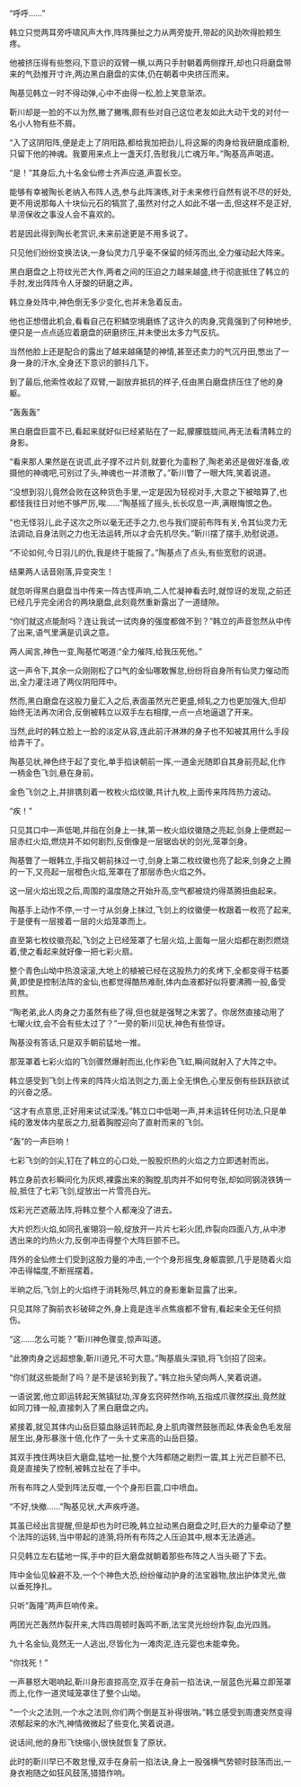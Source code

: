 
“呼呼……”

韩立只觉两耳旁呼啸风声大作,阵阵撕扯之力从两旁旋开,带起的风劲吹得脸颊生疼。

他被挤压得有些憋闷,下意识的双臂一横,以两只手肘朝着两侧撑开,却也只将磨盘带来的气劲推开寸许,两边黑白磨盘的实体,仍在朝着中央挤压而来。

陶基见韩立一时不得动弹,心中不由得一松,脸上笑意渐浓。

靳川却是一脸的不以为然,撇了撇嘴,颇有些对自己这位老友如此大动干戈的对付一名小人物有些不屑。

“入了这阴阳阵,便是走上了阴阳路,都给我加把劲儿,将这厮的肉身给我研磨成齑粉,只留下他的神魂。我要用来点上一盏天灯,告慰我儿亡魂万年。”陶基高声喝道。

“是！”其身后,九十名金仙修士齐声应道,声震长空。

能够有幸被陶长老纳入布阵人选,参与此阵演练,对于未来修行自然有说不尽的好处,更不用说那每人十块仙元石的犒赏了,虽然对付之人如此不堪一击,但这样不是正好,旱涝保收之事没人会不喜欢的。

若是因此得到陶长老赏识,未来前途更是不用多说了。

只见他们纷纷变换法诀,一身仙灵力几乎毫不保留的倾泻而出,全力催动起大阵来。

黑白磨盘之上符纹光芒大作,两者之间的压迫之力越来越盛,终于彻底抵住了韩立的手肘,发出阵阵令人牙酸的研磨之声。

韩立身处阵中,神色倒无多少变化,也并未急着反击。

他也正想借此机会,看看自己在积鳞空境磨练了这许久的肉身,究竟强到了何种地步,便只是一点点适应着磨盘的研磨挤压,并未使出太多力气反抗。

当然他脸上还是配合的露出了越来越痛楚的神情,甚至还卖力的气沉丹田,憋出了一身一身的汗水,全身还下意识的颤抖几下。

到了最后,他索性收起了双臂,一副放弃抵抗的样子,任由黑白磨盘挤压住了他的身躯。

“轰轰轰”

黑白磨盘巨震不已,看起来就好似已经紧贴在了一起,朦朦胧胧间,再无法看清韩立的身影。

“看来那人果然是在说谎,此子撑不过片刻,就要化为齑粉了,陶老弟还是做好准备,收摄他的神魂吧,可别过了头,神魂也一并溃散了。”靳川瞥了一眼大阵,笑着说道。

“没想到羽儿竟然会败在这种货色手里,一定是因为轻视对手,大意之下被暗算了,也都怪我往日对他不够严厉,唉……”陶基摇了摇头,长长叹息一声,满眼悔恨之色。

“也无怪羽儿,此子这次之所以毫无还手之力,也与我们提前布阵有关,令其仙灵力无法调动,自身法则之力也无法运转,所以才会先机尽失。”靳川摆了摆手,劝慰说道。

“不论如何,今日羽儿的仇,我是终于能报了。”陶基点了点头,有些宽慰的说道。

结果两人话音刚落,异变突生！

就忽听得黑白磨盘当中传来一阵古怪声响,二人忙凝神看去时,就惊讶的发现,之前还已经几乎完全闭合的两块磨盘,此刻竟然重新露出了一道缝隙。

“你们就这点能耐吗？连让我试一试肉身的强度都做不到？”韩立的声音忽然从中传了出来,语气里满是讥讽之意。

两人闻言,神色一变,陶基忙喝道:“全力催阵,给我压死他。”

这一声令下,其余一众刚刚松了口气的金仙哪敢懈怠,纷纷将自身所有仙灵力催动而出,全力灌注进了两仪阴阳阵中。

然而,黑白磨盘在这股力量汇入之后,表面虽然光芒更盛,倾轧之力也更加强大,但却始终无法再次闭合,反倒被韩立以双手左右相撑,一点一点地逼退了开来。

当然,此时的韩立脸上一脸的淡定从容,连此前汗淋淋的身子也不知被其用什么手段给弄干了。

陶基见状,神色终于起了变化,单手掐诀朝前一挥,一道金光随即自其身前亮起,化作一柄金色飞剑,悬在身前。

金色飞剑之上,并排镌刻着一枚枚火焰纹徽,共计九枚,上面传来阵阵热力波动。

“疾！”

只见其口中一声低喝,并指在剑身上一抹,第一枚火焰纹徽随之亮起,剑身上便燃起一层赤红火焰,燃烧并不如何剧烈,反倒像是一层锯齿状的剑光,笼罩剑身。

陶基瞥了一眼韩立,手指又朝前抹过一寸,剑身上第二枚纹徽也亮了起来,剑身之上腾的一下,又亮起一层橙色火焰,笼罩在了那层赤色火焰之外。

这一层火焰出现之后,周围的温度随之开始升高,空气都被烧灼得蒸腾扭曲起来。

陶基手上动作不停,一寸一寸从剑身上抹过,飞剑上的纹徽便一枚跟着一枚亮了起来,于是便有一层接着一层的火焰笼罩而上。

直至第七枚纹徽亮起,飞剑之上已经笼罩了七层火焰,上面每一层火焰都在剧烈燃烧着,使之看起来就好像一把七彩火扇。

整个青色山坳中热浪滚滚,大地上的植被已经在这股热力的炙烤下,全都变得干枯萎黄,即使是控制法阵的金仙,也都觉得酷热难耐,体内血液都好似将要沸腾一般,备受煎熬。

“陶老弟,此人肉身之力虽然有些了得,但也就是强弩之末罢了。你居然直接动用了七曜火纹,会不会有些太过了？”一旁的靳川见状,神色有些惊讶。

陶基没有答话,只是双手朝前猛地一推。

那笼罩着七彩火焰的飞剑骤然爆射而出,化作彩色飞虹,瞬间就射入了大阵之中。

韩立感受到飞剑上传来的阵阵火焰法则之力,面上全无惧色,心里反倒有些跃跃欲试的兴奋之感。

“这才有点意思,正好用来试试深浅。”韩立口中低喝一声,并未运转任何功法,只是单纯的激发体内星辰之力,挺着胸膛迎向了直射而来的飞剑。

“轰”的一声巨响！

七彩飞剑的剑尖,钉在了韩立的心口处,一股股炽热的火焰之力立即透射而出。

韩立身前衣衫瞬间化为灰烬,裸露出来的胸膛,肌肉并不如何夸张,却如同钢浇铁铸一般,抵住了七彩飞剑,绽放出一片雪亮白光。

炫彩光芒遮蔽法阵,将韩立整个人都淹没了进去。

大片炽烈火焰,如同孔雀翎羽一般,绽放开一片片七彩火团,炸裂向四面八方,从中渗透出来的灼热火力,反倒冲击得整个大阵巨颤不已。

阵外的金仙修士们受到这股力量的冲击,一个个身形摇曳,身躯震颤,几乎是随着火焰冲击得幅度,不断摇摆着。

半晌之后,飞剑上的火焰终于消耗殆尽,韩立的身影重新显露了出来。

只见其除了胸前衣衫破碎之外,身上竟是连半点焦痕都不曾有,看起来全无任何损伤。

“这……怎么可能？”靳川神色骤变,惊声叫道。

“此獠肉身之远超想象,靳川道兄,不可大意。”陶基眉头深锁,将飞剑招了回来。

“你们就这些能耐了吗？是不是该轮到我了。”韩立抬头望向两人,笑着说道。

一语说罢,他立即运转起天煞镇狱功,浑身玄窍砰然作响,五指成爪骤然探出,竟然就如同刀锋一般,直接刺入了黑白磨盘之内。

紧接着,就见其体内山岳巨猿血脉运转而起,身上肌肉骤然鼓胀而起,体表金色毛发层层生出,身形暴涨十倍,化作了一头十丈来高的山岳巨猿。

其双手拽住两块巨大磨盘,猛地一扯,整个大阵都随之剧烈一震,其上光芒巨颤不已,竟是直接失了控制,被韩立扯在了手中。

所有布阵之人受到阵法反噬,一个个身形巨震,口中喷血。

“不好,快撤……”陶基见状,大声疾呼道。

其虽已经出言提醒,但是却也为时已晚,韩立扯动黑白磨盘之时,巨大的力量牵动了整个法阵的运转,当中带起的涟漪,将所有布阵之人压迫其中,根本无法遁逃。

只见韩立左右猛地一挥,手中的巨大磨盘就朝着那些布阵之人当头砸了下去。

阵中金仙见躲避不及,一个个神色大恐,纷纷催动护身的法宝器物,放出护体灵光,做以垂死挣扎。

只听“轰隆”两声巨响传来。

两团光芒轰然炸裂开来,大阵四周顿时轰鸣不断,法宝灵光纷纷炸裂,血光四溅。

九十名金仙,竟然无一人逃出,尽皆化为一滩肉泥,连元婴也未能幸免。

“你找死！”

一声暴怒大喝响起,靳川身形直掠高空,双手在身前一掐法诀,一层蓝色光幕立即笼罩而上,化作一道灵域笼罩住了整个山坳。

“一个火之法则,一个水之法则,你们两个倒是互补得很呐。”韩立感受到周遭突然变得浓郁起来的水汽,神情微微起了些变化,笑着说道。

说话间,他的身形飞快缩小,很快就恢复了原状。

此时的靳川早已不敢怠慢,双手在身前一掐法诀,身上一股强横气势顿时鼓荡而出,一身衣袍随之如狂风鼓荡,猎猎作响。